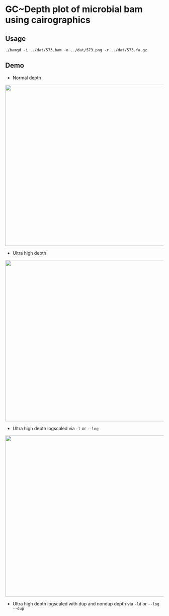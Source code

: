 # GC~Depth plot of microbial bam using cairographics

## Usage
```
./bamgd -i ../dat/573.bam -o ../dat/573.png -r ../dat/573.fa.gz
```
## Demo

* Normal depth

<img src="https://github.com/user-attachments/assets/6fd8f188-2476-47b4-8305-8cab621c16cf" width=512></img>

* Ultra high depth

<img src="https://github.com/user-attachments/assets/41e0a3aa-12a7-4779-914e-891fe32ff028" width=512></img>


* Ultra high depth logscaled via `-l` or `--log`

<img src="https://github.com/user-attachments/assets/32437c90-4f37-40c5-9bd9-fee6c4d744a8" width=512></img>

* Ultra high depth logscaled with dup and nondup depth via `-ld` or `--log --dup`

